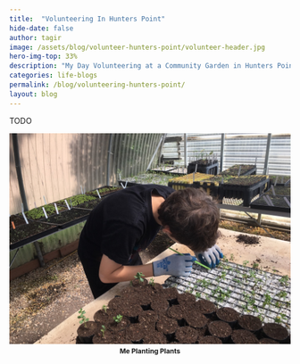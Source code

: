 ```yaml
---
title:  "Volunteering In Hunters Point"
hide-date: false
author: tagir
image: /assets/blog/volunteer-hunters-point/volunteer-header.jpg
hero-img-top: 33%
description: "My Day Volunteering at a Community Garden in Hunters Point."
categories: life-blogs
permalink: /blog/volunteering-hunters-point/
layout: blog
---
```

TODO

<p align="center">
	<img src="/assets/blog/volunteer-hunters-point/me-planting.jpg" alt="Me Planting" class="img-responsive">
	<strong><span style="font-size: 12px;">Me Planting Plants</span></strong>
</p>